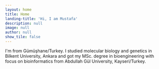 ```yaml
---
layout: home
title: Home
landing-title: 'Hi, I am Mustafa'
description: null
image: null
author: null
show_tile: false
---
```


I'm from Gümüşhane/Turkey. I studied molecular biology and genetics in Bilkent University, Ankara and got my MSc. degree in bioengineering with focus on bioinformatics from Abdullah Gül University, Kayseri/Turkey.
